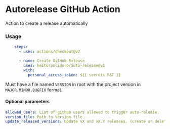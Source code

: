 # Autorelease GitHub Action
Action to create a release automatically

### Usage
```yaml
    steps:
      - uses: actions/checkout@v2

      - name: Create GitHub Release
        uses: heitorpolidoro/auto-release@v1
        with:
          personal_access_token: ${{ secrets.PAT }}
```
Must have a file named `VERSION` in root with the project version in `MAJOR.MINOR.BUGFIX` format.
#### Optional parameters
```yaml
allowed_users: List of github users allowed to trigger auto-release.
version_file: Path to Version file
update_released_versions: Update vX and vX.Y releases. (create or delete and recreate)
```